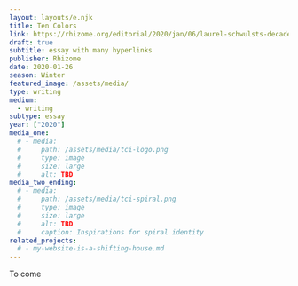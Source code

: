 ```yaml
---
layout: layouts/e.njk
title: Ten Colors
link: https://rhizome.org/editorial/2020/jan/06/laurel-schwulsts-decade-in-internet
draft: true
subtitle: essay with many hyperlinks
publisher: Rhizome
date: 2020-01-26
season: Winter
featured_image: /assets/media/
type: writing
medium:
  - writing
subtype: essay
year: ["2020"]
media_one:
  # - media:
  #     path: /assets/media/tci-logo.png
  #     type: image
  #     size: large
  #     alt: TBD
media_two_ending:
  # - media:
  #     path: /assets/media/tci-spiral.png
  #     type: image
  #     size: large
  #     alt: TBD
  #     caption: Inspirations for spiral identity
related_projects:
  # - my-website-is-a-shifting-house.md
---
```


To come
